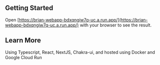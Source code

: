 ## Getting Started

Open [https://brian-webapp-bdxqngiw7q-uc.a.run.app/](https://brian-webapp-bdxqngiw7q-uc.a.run.app/) with your browser to see the result.

## Learn More

Using Typescript, React, NextJS, Chakra-ui, and hosted using Docker and Google Cloud Run

